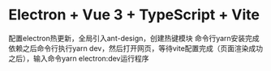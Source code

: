 # Electron + Vue 3 + TypeScript + Vite
配置electron热更新，全局引入ant-design，创建热键模块
命令行yarn安装完成依赖之后命令行执行yarn dev，然后打开网页，等待vite配置完成（页面渲染成功之后），输入命令yarn electron:dev运行程序